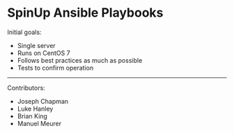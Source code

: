 # SpinUp Ansible Playbooks

Initial goals:
- Single server
- Runs on CentOS 7
- Follows best practices as much as possible
- Tests to confirm operation

---

Contributors:
- Joseph Chapman
- Luke Hanley
- Brian King
- Manuel Meurer

